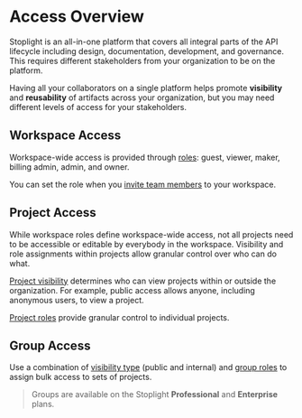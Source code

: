 # Access Overview

<!-- this topic is currently not published in the toc -->
Stoplight is an all-in-one platform that covers all integral parts of the API lifecycle including design, documentation, development, and governance. This requires different stakeholders from your organization to be on the platform.

Having all your collaborators on a single platform helps promote **visibility** and **reusability** of artifacts across your organization, but you may need different levels of access for your stakeholders.

## Workspace Access

Workspace-wide access is provided through [roles](k.workspace-roles.md): guest, viewer, maker, billing admin, admin, and owner. 

You can set the role when you [invite team members](d.inviting-your-team.md) to your workspace.

## Project Access

While workspace roles define workspace-wide access, not all projects need to be accessible or editable by everybody in the workspace. Visibility and role assignments within projects allow granular control over who can do what. 

[Project visibility](l.project-roles.md#project-visibility) determines who can view projects within or outside the organization. For example, public access allows anyone, including anonymous users, to view a project. 

[Project roles](l.project-roles.md#project-roles) provide granular control to individual projects. 

## Group Access

Use a combination of [visibility type](o.group-access.md#group-visibility-and-access) (public and internal) and [group roles](o.group-access.md#group-roles) to assign bulk access to sets of projects.

<!-- theme: info -->
> Groups are available on the Stoplight **Professional** and **Enterprise** plans.


